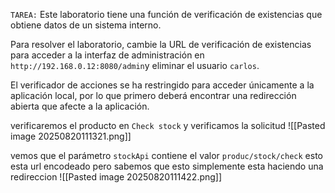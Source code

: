 `TAREA:` Este laboratorio tiene una función de verificación de existencias que obtiene datos de un sistema interno.

Para resolver el laboratorio, cambie la URL de verificación de existencias para acceder a la interfaz de administración en `http://192.168.0.12:8080/admin`y eliminar el usuario `carlos`.

El verificador de acciones se ha restringido para acceder únicamente a la aplicación local, por lo que primero deberá encontrar una redirección abierta que afecte a la aplicación.

verificaremos el producto en `Check stock` y verificamos la solicitud
![[Pasted image 20250820111321.png]]

vemos que el parámetro `stockApi` contiene el valor `produc/stock/check` esto esta url encodeado pero sabemos que esto simplemente esta haciendo una redireccion 
![[Pasted image 20250820111422.png]]